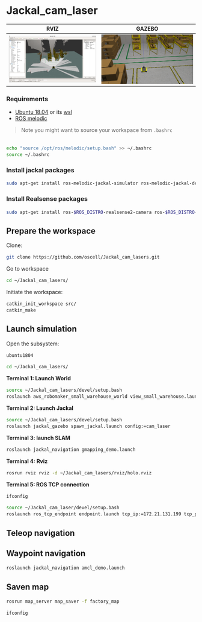 # Jackal_cam_laser

| RVIZ | GAZEBO |
|:-:|:-:|
| <img src="assets/RVIZ_IMAGE.png" width="400"> | <img src="assets/GAZEBO_IMAGE.png" width="400"> |



### Requirements

- [Ubuntu 18.04](https://releases.ubuntu.com/18.04/) or its [wsl](https://ubuntu.com/tutorials/install-ubuntu-on-wsl2-on-windows-10#1-overview)
- [ROS melodic](https://wiki.ros.org/melodic/Installation/Ubuntu) 

> Note you might want to source your workspace from `.bashrc`



```bash

echo "source /opt/ros/melodic/setup.bash" >> ~/.bashrc
source ~/.bashrc
```

### Install jackal packages

```bash
sudo apt-get install ros-melodic-jackal-simulator ros-melodic-jackal-desktop ros-melodic-jackal-navigation -y
```

### Install Realsense packages

```bash
sudo apt-get install ros-$ROS_DISTRO-realsense2-camera ros-$ROS_DISTRO-realsense2-description
```

## Prepare the workspace


Clone: 

```bash
git clone https://github.com/oscell/Jackal_cam_lasers.git
```

Go to workspace

```bash
cd ~/Jackal_cam_lasers/
```

Initiate the workspace:

```bash
catkin_init_workspace src/
catkin_make
```
## Launch simulation

Open the subsystem:

```bash
ubuntu1804
```

```bash
cd ~/Jackal_cam_lasers/
```

**Terminal 1: Launch World**

```bash
source ~/Jackal_cam_lasers/devel/setup.bash
roslaunch aws_robomaker_small_warehouse_world view_small_warehouse.launch
```

**Terminal 2: Launch Jackal**
```bash
source ~/Jackal_cam_lasers/devel/setup.bash
roslaunch jackal_gazebo spawn_jackal.launch config:=cam_laser
```

**Terminal 3: launch SLAM**
```bash
roslaunch jackal_navigation gmapping_demo.launch
```

**Terminal 4: Rviz**
```bash
rosrun rviz rviz -d ~/Jackal_cam_lasers/rviz/holo.rviz
```

**Terminal 5: ROS TCP connection**

```bash
ifconfig
```

```bash
source ~/Jackal_cam_laser/devel/setup.bash
roslaunch ros_tcp_endpoint endpoint.launch tcp_ip:=172.21.131.199 tcp_port:=10000
```


## Teleop navigation


## Waypoint navigation

```bash
roslaunch jackal_navigation amcl_demo.launch
```

## Saven map

```bash
rosrun map_server map_saver -f factory_map
```

```bash
ifconfig
```
